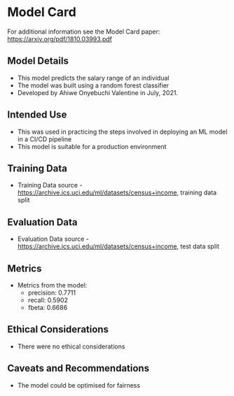 # Model Card

For additional information see the Model Card paper: https://arxiv.org/pdf/1810.03993.pdf

## Model Details
- This model predicts the salary range of an individual
- The model was built using a random forest classifier
- Developed by Ahiwe Onyebuchi Valentine in July, 2021. 

## Intended Use
- This was used in practicing the steps involved in deploying an ML model in a CI/CD pipeline
- This model is suitable for a production environment

## Training Data
- Training Data source - https://archive.ics.uci.edu/ml/datasets/census+income, training data split

## Evaluation Data
- Evaluation Data source - https://archive.ics.uci.edu/ml/datasets/census+income, test data split

## Metrics
- Metrics from the model:
    - precision: 0.7711
    - recall: 0.5902
    - fbeta: 0.6686

## Ethical Considerations
- There were no ethical considerations

## Caveats and Recommendations
- The model could be optimised for fairness
